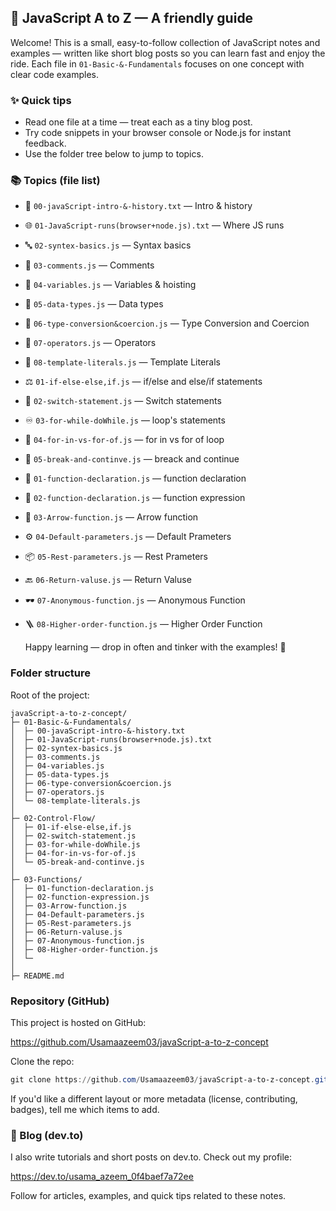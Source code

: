 ## 🚀 JavaScript A to Z — A friendly guide

Welcome! This is a small, easy-to-follow collection of JavaScript notes and examples — written like short blog posts so you can learn fast and enjoy the ride. Each file in `01-Basic-&-Fundamentals` focuses on one concept with clear code examples.

### ✨ Quick tips

- Read one file at a time — treat each as a tiny blog post.
- Try code snippets in your browser console or Node.js for instant feedback.
- Use the folder tree below to jump to topics.

### 📚 Topics (file list)

- 📝 `00-javaScript-intro-&-history.txt` — Intro & history
- 🌐 `01-JavaScript-runs(browser+node.js).txt` — Where JS runs
- 🔤 `02-syntex-basics.js` — Syntax basics
- 💬 `03-comments.js` — Comments
- 🔢 `04-variables.js` — Variables & hoisting
- 🔎 `05-data-types.js` — Data types
- 🔄 `06-type-conversion&coercion.js` — Type Conversion and Coercion
- 🧮 `07-operators.js` — Operators
- 📝 `08-template-literals.js` — Template Literals
- ⚖️ `01-if-else-else,if.js` — if/else and else/if statements
- 🔀 `02-switch-statement.js` — Switch statements
- ♾️ `03-for-while-doWhile.js` — loop's statements
- 🔁 `04-for-in-vs-for-of.js` — for in vs for of loop
- 🚦 `05-break-and-continve.js` — breack and continue
- 🧩 `01-function-declaration.js` — function declaration
- 🔧 `02-function-declaration.js` — function expression
- 🎯 `03-Arrow-function.js` — Arrow function
- ⚙️ `04-Default-parameters.js` — Default Prameters
- 📦 `05-Rest-parameters.js` — Rest Prameters
- 🔙 `06-Return-valuse.js` — Return Valuse
- 🕶️ `07-Anonymous-function.js` — Anonymous Function
- 🪜 `08-Higher-order-function.js` — Higher Order Function

  Happy learning — drop in often and tinker with the examples! 🌱

### Folder structure

Root of the project:

```
javaScript-a-to-z-concept/
├─ 01-Basic-&-Fundamentals/
│  ├─ 00-javaScript-intro-&-history.txt
│  ├─ 01-JavaScript-runs(browser+node.js).txt
│  ├─ 02-syntex-basics.js
│  ├─ 03-comments.js
│  ├─ 04-variables.js
│  ├─ 05-data-types.js
│  ├─ 06-type-conversion&coercion.js
│  ├─ 07-operators.js
│  └─ 08-template-literals.js
│
├─ 02-Control-Flow/
│  ├─ 01-if-else-else,if.js
│  ├─ 02-switch-statement.js
│  ├─ 03-for-while-doWhile.js
│  ├─ 04-for-in-vs-for-of.js
│  └─ 05-break-and-continve.js
│
├─ 03-Functions/
│  ├─ 01-function-declaration.js
│  ├─ 02-function-expression.js
│  ├─ 03-Arrow-function.js
│  ├─ 04-Default-parameters.js
│  ├─ 05-Rest-parameters.js
│  ├─ 06-Return-valuse.js
│  ├─ 07-Anonymous-function.js
│  ├─ 08-Higher-order-function.js
│  └─
│
├─ README.md
```

### Repository (GitHub)

This project is hosted on GitHub:

https://github.com/Usamaazeem03/javaScript-a-to-z-concept

Clone the repo:

```powershell
git clone https://github.com/Usamaazeem03/javaScript-a-to-z-concept.git
```

If you'd like a different layout or more metadata (license, contributing, badges), tell me which items to add.

### 📝 Blog (dev.to)

I also write tutorials and short posts on dev.to. Check out my profile:

https://dev.to/usama_azeem_0f4baef7a72ee

Follow for articles, examples, and quick tips related to these notes.
